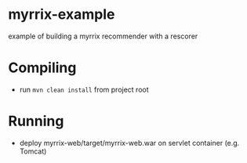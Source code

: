 myrrix-example
==============

example of building a myrrix recommender with a rescorer

# Compiling

 - run `mvn clean install` from project root

# Running

 - deploy myrrix-web/target/myrrix-web.war on servlet container (e.g. Tomcat)

